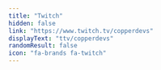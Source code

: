 ```yaml
---
title: "Twitch"
hidden: false
link: "https://www.twitch.tv/copperdevs"
displayText: "ttv/copperdevs"
randomResult: false
icon: "fa-brands fa-twitch"
---
```

